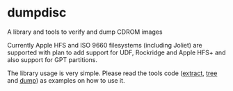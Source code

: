 # dumpdisc
A library and tools to verify and dump CDROM images

Currently Apple HFS and ISO 9660 filesystems (including Joliet) are supported with plan to add support for UDF, Rockridge and Apple HFS+ and also support for GPT partitions.

The library usage is very simple. Please read the tools code ([extract](extract.py), [tree](tree.py) and [dump](dump.py)) as examples on how to use it.
